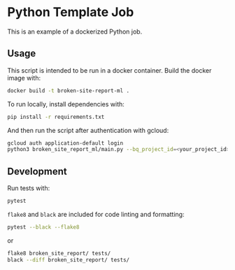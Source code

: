# Python Template Job

This is an example of a dockerized Python job.

## Usage

This script is intended to be run in a docker container.
Build the docker image with:

```sh
docker build -t broken-site-report-ml .
```

To run locally, install dependencies with:

```sh
pip install -r requirements.txt
```

And then run the script after authentication with gcloud:

```sh   
gcloud auth application-default login
python3 broken_site_report_ml/main.py --bq_project_id=<your_project_id> --bq_dataset_id=<your_dataset_id>
```

## Development

Run tests with:

```sh
pytest
```

`flake8` and `black` are included for code linting and formatting:

```sh
pytest --black --flake8
```

or

```sh
flake8 broken_site_report/ tests/
black --diff broken_site_report/ tests/
```
